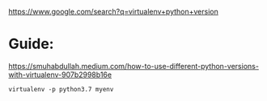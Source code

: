 https://www.google.com/search?q=virtualenv+python+version

# Guide:
https://smuhabdullah.medium.com/how-to-use-different-python-versions-with-virtualenv-907b2998b16e

`virtualenv -p python3.7 myenv`
